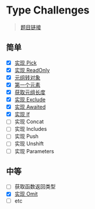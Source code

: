 # Type Challenges

> [题目链接](https://github.com/type-challenges/type-challenges/blob/main/README.zh-CN.md#%E9%A2%98%E5%BA%93) 


## 简单

- [x] [实现 Pick](pick.ts)
- [x] [实现 ReadOnly](readonly.ts)
- [x] [元组转对象](tupleToObject.ts)
- [x] [第一个元素](first.ts)
- [x] [获取元组长度](length.ts)
- [x] [实现 Exclude](exclude.ts)
- [x] [实现 Awaited](awaited.ts)
- [x] [实现 If](if.ts)
- [ ] 实现 Concat
- [ ] 实现 Includes
- [ ] 实现 Push
- [ ] 实现 Unshift
- [ ] 实现 Parameters

## 中等

- [ ] 获取函数返回类型
- [x] [实现 Omit](omit.ts)
- [ ] etc
